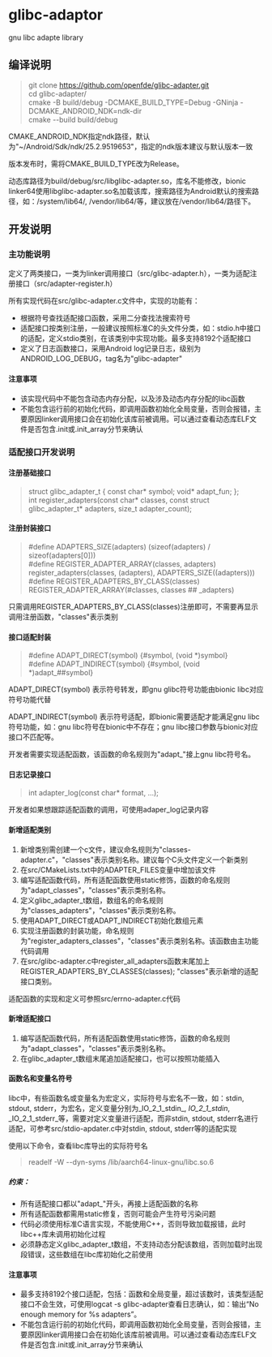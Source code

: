 # glibc-adaptor

gnu libc adapte library

## 编译说明

> git clone https://github.com/openfde/glibc-adapter.git <br/>
cd glibc-adapter/ <br/>
cmake -B build/debug -DCMAKE_BUILD_TYPE=Debug -GNinja -DCMAKE_ANDROID_NDK=ndk-dir <br/>
cmake --build build/debug

CMAKE_ANDROID_NDK指定ndk路径，默认为"~/Android/Sdk/ndk/25.2.9519653"，指定的ndk版本建议与默认版本一致

版本发布时，需将CMAKE_BUILD_TYPE改为Release。

动态库路径为build/debug/src/libglibc-adapter.so，库名不能修改，bionic linker64使用libglibc-adapter.so名加载该库，搜索路径为Android默认的搜索路径，如：/system/lib64/, /vendor/lib64/等，建议放在/vendor/lib64/路径下。

## 开发说明
### 主功能说明
定义了两类接口，一类为linker调用接口（src/glibc-adapter.h），一类为适配注册接口（src/adapter-register.h）

所有实现代码在src/glibc-adapter.c文件中，实现的功能有：
- 根据符号查找适配接口函数，采用二分查找法搜索符号
- 适配接口按类别注册，一般建议按照标准C的头文件分类，如：stdio.h中接口的适配，定义stdio类别，在该类别中实现功能。最多支持8192个适配接口
- 定义了日志函数接口，采用Android log记录日志，级别为ANDROID_LOG_DEBUG，tag名为"glibc-adapter"

#### 注意事项
- 该实现代码中不能包含动态内存分配，以及涉及动态内存分配的libc函数
- 不能包含运行前的初始化代码，即调用函数初始化全局变量，否则会报错，主要原因linker调用接口会在初始化该库前被调用。可以通过查看动态库ELF文件是否包含.init或.init_array分节来确认

### 适配接口开发说明
#### 注册基础接口

> struct glibc_adapter_t {
  const char* symbol;
  void* adapt_fun;
}; <br/>
int register_adapters(const char* classes, const struct glibc_adapter_t* adapters, size_t adapter_count);

#### 注册封装接口

> #define ADAPTERS_SIZE(adapters) (sizeof(adapters) / sizeof(adapters[0])) <br/>
#define REGISTER_ADAPTER_ARRAY(classes, adapters) register_adapters(classes, (adapters), ADAPTERS_SIZE((adapters))) <br/>
#define REGISTER_ADAPTERS_BY_CLASS(classes)  REGISTER_ADAPTER_ARRAY(#classes, classes ## _adapters)

只需调用REGISTER_ADAPTERS_BY_CLASS(classes)注册即可，不需要再显示调用注册函数，"classes"表示类别

#### 接口适配封装
> #define ADAPT_DIRECT(symbol)  {#symbol, (void *)symbol} <br/>
#define ADAPT_INDIRECT(symbol)  {#symbol, (void *)adapt_##symbol}

ADAPT_DIRECT(symbol) 表示符号转发，即gnu glibc符号功能由bionic libc对应符号功能代替

ADAPT_INDIRECT(symbol) 表示符号适配，即bionic需要适配才能满足gnu libc符号功能，如：gnu libc符号在bionic中不存在；gnu libc接口参数与bionic对应接口不匹配等。

开发者需要实现适配函数，该函数的命名规则为"adapt_"接上gnu libc符号名。

#### 日志记录接口
> int adapter_log(const char* format, ...);

开发者如果想跟踪适配函数的调用，可使用adaper_log记录内容

#### 新增适配类别
1. 新增类别需创建一个c文件，建议命名规则为"classes-adapter.c"，"classes"表示类别名称。建议每个C头文件定义一个新类别
2. 在src/CMakeLists.txt中的ADAPTER_FILES变量中增加该文件
3. 编写适配函数代码，所有适配函数使用static修饰，函数的命名规则为"adapt_classes"，"classes"表示类别名称。
4. 定义glibc_adapter_t数组，数组名的命名规则为"classes_adapters"，"classes"表示类别名称。
5. 使用ADAPT_DIRECT或ADAPT_INDIRECT初始化数组元素
6. 实现注册函数的封装功能，命名规则为"register_adapters_classes"，"classes"表示类别名称。该函数由主功能代码调用
7. 在src/glibc-adapter.c中register_all_adapters函数末尾加上REGISTER_ADAPTERS_BY_CLASSES(classes); "classes"表示新增的适配接口类别。

适配函数的实现和定义可参照src/errno-adapter.c代码

#### 新增适配接口
1. 编写适配函数代码，所有适配函数使用static修饰，函数的命名规则为"adapt_classes"，"classes"表示类别名称。
2. 在glibc_adapter_t数组末尾追加适配接口，也可以按照功能插入

#### 函数名和变量名符号
libc中，有些函数名或变量名为宏定义，实际符号与宏名不一致，如：stdin, stdout, stderr，为宏名，定义变量分别为_IO_2_1_stdin_, _IO_2_1_stdin_, _IO_2_1_stderr_等，需要对定义变量进行适配，而非stdin, stdout, stderr名进行适配，可参考src/stdio-apdater.c中对stdin, stdout, stderr等的适配实现

使用以下命令，查看libc库导出的实际符号名
> readelf -W --dyn-syms /lib/aarch64-linux-gnu/libc.so.6

##### 约束：
- 所有适配接口都以"adapt_"开头，再接上适配函数的名称
- 所有适配函数都需用static修复，否则可能会产生符号污染问题
- 代码必须使用标准C语言实现，不能使用C++，否则导致加载报错，此时libc++库未调用初始化过程
- 必须静态定义glibc_adapter_t数组，不支持动态分配该数组，否则加载时出现段错误，这些数组在libc库初始化之前使用

#### 注意事项
- 最多支持8192个接口适配，包括：函数和全局变量，超过该数时，该类型适配接口不会生效，可使用logcat -s glibc-adapter查看日志确认，如：输出“No enough memory for %s adapters”。
- 不能包含运行前的初始化代码，即调用函数初始化全局变量，否则会报错，主要原因linker调用接口会在初始化该库前被调用。可以通过查看动态库ELF文件是否包含.init或.init_array分节来确认
